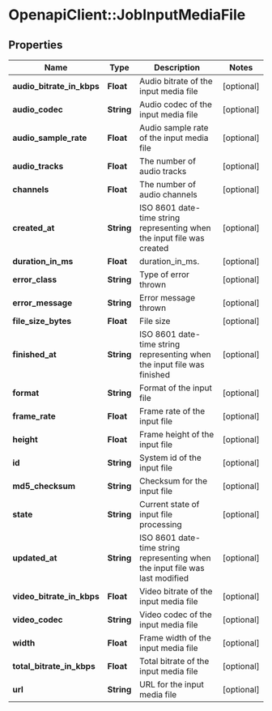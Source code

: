 # OpenapiClient::JobInputMediaFile

## Properties
Name | Type | Description | Notes
------------ | ------------- | ------------- | -------------
**audio_bitrate_in_kbps** | **Float** | Audio bitrate of the input media file | [optional] 
**audio_codec** | **String** | Audio codec of the input media file | [optional] 
**audio_sample_rate** | **Float** | Audio sample rate of the input media file | [optional] 
**audio_tracks** | **Float** | The number of audio tracks | [optional] 
**channels** | **Float** | The number of audio channels | [optional] 
**created_at** | **String** | ISO 8601 date-time string representing when the input file was created | [optional] 
**duration_in_ms** | **Float** | duration_in_ms. | [optional] 
**error_class** | **String** | Type of error thrown | [optional] 
**error_message** | **String** | Error message thrown | [optional] 
**file_size_bytes** | **Float** | File size | [optional] 
**finished_at** | **String** | ISO 8601 date-time string representing when the input file was finished | [optional] 
**format** | **String** | Format of the input file | [optional] 
**frame_rate** | **Float** | Frame rate of the input file | [optional] 
**height** | **Float** | Frame height of the input file | [optional] 
**id** | **String** | System id of the input file | [optional] 
**md5_checksum** | **String** | Checksum for the input file | [optional] 
**state** | **String** | Current state of input file processing | [optional] 
**updated_at** | **String** | ISO 8601 date-time string representing when the input file was last modified | [optional] 
**video_bitrate_in_kbps** | **Float** | Video bitrate of the input media file | [optional] 
**video_codec** | **String** | Video codec of the input media file | [optional] 
**width** | **Float** | Frame width of the input media file | [optional] 
**total_bitrate_in_kbps** | **Float** | Total bitrate of the input media file | [optional] 
**url** | **String** | URL for the input media file | [optional] 


